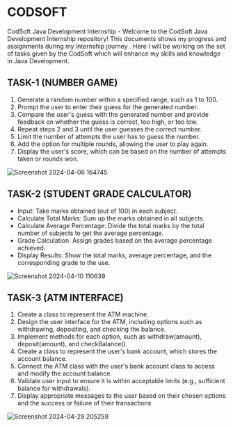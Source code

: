 # CODSOFT

CodSoft Java Development Internship -
Welcome to the CodSoft Java Development Internship repository! This documents shows my progress and assignments during my internship journey . Here I will be working on the set of tasks given by the CodSoft which will enhance my skills and knowledge in Java Development.

## TASK-1 (NUMBER GAME)
1. Generate a random number within a specified range, such as 1 to 100.
2. Prompt the user to enter their guess for the generated number.
3. Compare the user's guess with the generated number and provide feedback on whether the guess is correct, too high, or too low.
4. Repeat steps 2 and 3 until the user guesses the correct number.
5. Limit the number of attempts the user has to guess the number.
6. Add the option for multiple rounds, allowing the user to play again.
7. Display the user's score, which can be based on the number of attempts taken or rounds won.
   
![Screenshot 2024-04-06 164745](https://github.com/Pujadhara/CODSOFT/assets/162097778/3c434fc8-f56c-4ace-9d8e-f2837d8b1c83)

## TASK-2 (STUDENT GRADE CALCULATOR)
- Input: Take marks obtained (out of 100) in each subject.
- Calculate Total Marks: Sum up the marks obtained in all subjects.
- Calculate Average Percentage: Divide the total marks by the total number of subjects to get the average percentage.
- Grade Calculation: Assign grades based on the average percentage achieved.
- Display Results: Show the total marks, average percentage, and the corresponding grade to the use.

![Screenshot 2024-04-10 110639](https://github.com/Pujadhara/CODSOFT/assets/162097778/2b0f9e3a-268f-4b06-874c-a6cc47da4c45)

## TASK-3 (ATM INTERFACE)
1. Create a class to represent the ATM machine.
2. Design the user interface for the ATM, including options such as withdrawing, depositing, and checking the balance.
3. Implement methods for each option, such as withdraw(amount), deposit(amount), and checkBalance().
4. Create a class to represent the user's bank account, which stores the account balance.
5. Connect the ATM class with the user's bank account class to access and modify the account balance.
6. Validate user input to ensure it is within acceptable limits (e.g., sufficient balance for withdrawals).
7. Display appropriate messages to the user based on their chosen options and the success or failure of their transactions

![Screenshot 2024-04-29 205259](https://github.com/Pujadhara/CODSOFT/assets/162097778/2d1c9ce7-86c2-4fa9-ade0-7e9d63f4761f)
